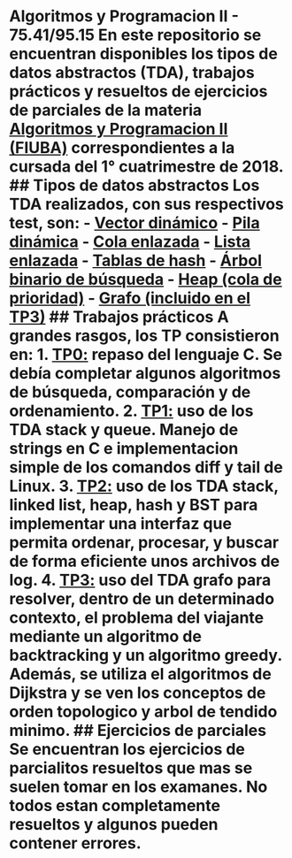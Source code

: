 # Algoritmos y Programacion II - 75.41/95.15 En este repositorio se encuentran disponibles los tipos de datos abstractos (TDA), trabajos prácticos y resueltos de ejercicios de parciales de la materia [Algoritmos y Programacion II (FIUBA)](https://algoritmos-rw.github.io/algo2/) correspondientes a la cursada del 1° cuatrimestre de 2018. ## Tipos de datos abstractos Los TDA realizados, con sus respectivos test, son: - [Vector dinámico](https://github.com/FacuMastri/7541-Algo2/tree/master/Vector-dinamico) - [Pila dinámica](https://github.com/FacuMastri/7541-Algo2/tree/master/Pila-dinamica) - [Cola enlazada](https://github.com/FacuMastri/7541-Algo2/tree/master/Cola-enlazada) - [Lista enlazada](https://github.com/FacuMastri/7541-Algo2/tree/master/Lista-enlazada) - [Tablas de hash](https://github.com/FacuMastri/7541-Algo2/tree/master/Hash) - [Árbol binario de búsqueda](https://github.com/FacuMastri/7541-Algo2/tree/master/ABB) - [Heap (cola de prioridad)](https://github.com/FacuMastri/7541-Algo2/tree/master/Heap) - [Grafo (incluido en el TP3)](https://github.com/FacuMastri/7541-Algo2/tree/master/tp3) ## Trabajos prácticos A grandes rasgos, los TP consistieron en: 1. [TP0:](https://github.com/FacuMastri/7541-Algo2/tree/master/tp0) repaso del lenguaje C. Se debía completar algunos algoritmos de búsqueda, comparación y de ordenamiento. 2. [TP1:](https://github.com/FacuMastri/7541-Algo2/tree/master/tp1) uso de los TDA stack y queue. Manejo de strings en C e implementacion simple de los comandos diff y tail de Linux. 3. [TP2:](https://github.com/FacuMastri/7541-Algo2/tree/master/tp2) uso de los TDA stack, linked list, heap, hash y BST para implementar una interfaz que permita ordenar, procesar, y buscar de forma eficiente unos archivos de log. 4. [TP3:](https://github.com/FacuMastri/7541-Algo2/tree/master/tp3) uso del TDA grafo para resolver, dentro de un determinado contexto, el problema del viajante mediante un algoritmo de backtracking y un algoritmo greedy. Además, se utiliza el algoritmos de Dijkstra y se ven los conceptos de orden topologico y arbol de tendido minimo. ## Ejercicios de parciales Se encuentran los ejercicios de parcialitos resueltos que mas se suelen tomar en los examanes. No todos estan completamente resueltos y algunos pueden contener errores.
